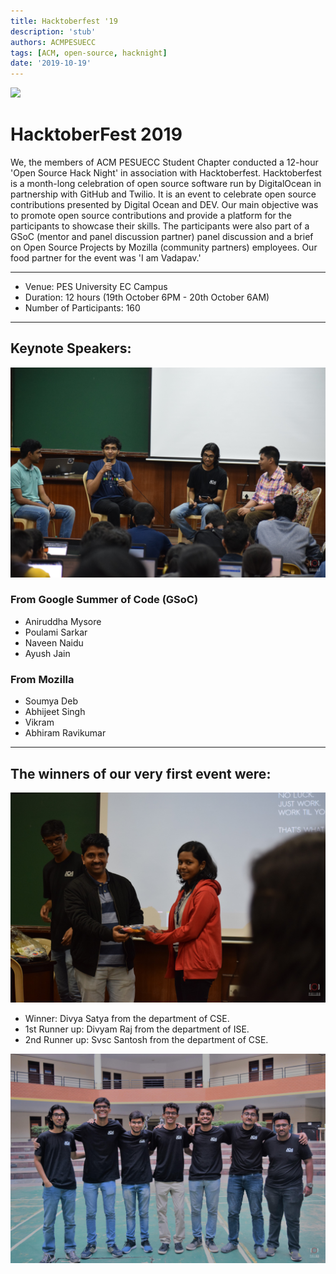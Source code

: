 ```yaml
---
title: Hacktoberfest '19
description: 'stub'
authors: ACMPESUECC
tags: [ACM, open-source, hacknight]
date: '2019-10-19'
---
```


![](https://raw.githubusercontent.com/acmpesuecc/acmpesuecc.github.io/master/img/Hacktoberfest1.png)

# HacktoberFest 2019

We, the members of ACM PESUECC Student Chapter conducted a 12-hour 'Open Source Hack Night' in association with Hacktoberfest. Hacktoberfest is a month-long celebration of open source software run by DigitalOcean in partnership with GitHub and Twilio. It is an event to celebrate open source contributions presented by Digital Ocean and DEV. Our main objective was to promote open source contributions and provide a platform for the participants to showcase their skills. The participants were also part of a GSoC (mentor and panel discussion partner) panel discussion and a brief on Open Source Projects by Mozilla (community partners) employees. Our food partner for the event was 'I am Vadapav.'

---

- Venue: PES University EC Campus
- Duration: 12 hours (19th October 6PM - 20th October 6AM)
- Number of Participants: 160

---

## Keynote Speakers:

![](https://raw.githubusercontent.com/acmpesuecc/acmpesuecc.github.io/master/img/interactive_ses.jpg)

### From Google Summer of Code (GSoC)

- Aniruddha Mysore
- Poulami Sarkar
- Naveen Naidu
- Ayush Jain

### From Mozilla

- Soumya Deb
- Abhijeet Singh
- Vikram
- Abhiram Ravikumar

---

## The winners of our very first event were:

![](https://raw.githubusercontent.com/acmpesuecc/acmpesuecc.github.io/master/img/winner.jpg)

- Winner: Divya Satya from the department of CSE.
- 1st Runner up: Divyam Raj from the department of ISE.
- 2nd Runner up: Svsc Santosh from the department of CSE.

![](https://raw.githubusercontent.com/acmpesuecc/acmpesuecc.github.io/master/img/acm_core.jpg)
